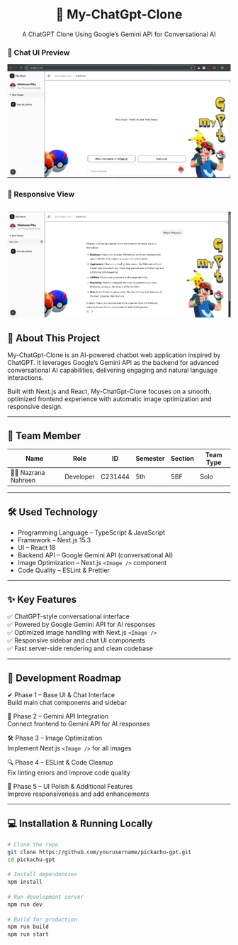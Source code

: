 
<h1 align="center">🚀 My-ChatGpt-Clone</h1>
<p align="center">A ChatGPT Clone Using Google’s Gemini API for Conversational AI</p>



### 💬 Chat UI Preview
![Chat UI Screenshot](./project%20ss.png)

### 📱 Responsive View
![Responsive Screenshot](./project%20ss%202.png)
---

## 📌 About This Project  
My-ChatGpt-Clone is an AI-powered chatbot web application inspired by ChatGPT. It leverages Google’s Gemini API as the backend for advanced conversational AI capabilities, delivering engaging and natural language interactions.

Built with Next.js and React, My-ChatGpt-Clone focuses on a smooth, optimized frontend experience with automatic image optimization and responsive design.

---

## 👤 Team Member

| Name               | Role       | ID       | Semester | Section | Team Type |
|--------------------|------------|----------|----------|---------|-----------|
| 👩‍💻 Nazrana Nahreen | Developer | C231444  | 5th      | 5BF     | Solo      |

---

## 🛠 Used Technology

- Programming Language – TypeScript & JavaScript  
- Framework – Next.js 15.3  
- UI – React 18  
- Backend API – Google Gemini API (conversational AI)  
- Image Optimization – Next.js `<Image />` component  
- Code Quality – ESLint & Prettier  

---

## ✨ Key Features

✅ ChatGPT-style conversational interface  
✅ Powered by Google Gemini API for AI responses  
✅ Optimized image handling with Next.js `<Image />`  
✅ Responsive sidebar and chat UI components  
✅ Fast server-side rendering and clean codebase  

---

## 📅 Development Roadmap

✔ Phase 1 – Base UI & Chat Interface  
Build main chat components and sidebar

🚧 Phase 2 – Gemini API Integration  
Connect frontend to Gemini API for AI responses

🛠 Phase 3 – Image Optimization  
Implement Next.js `<Image />` for all images

🔍 Phase 4 – ESLint & Code Cleanup  
Fix linting errors and improve code quality

🎨 Phase 5 – UI Polish & Additional Features  
Improve responsiveness and add enhancements

---

## 💻 Installation & Running Locally

```bash
# Clone the repo
git clone https://github.com/yourusername/pickachu-gpt.git
cd pickachu-gpt

# Install dependencies
npm install

# Run development server
npm run dev

# Build for production
npm run build
npm run start
